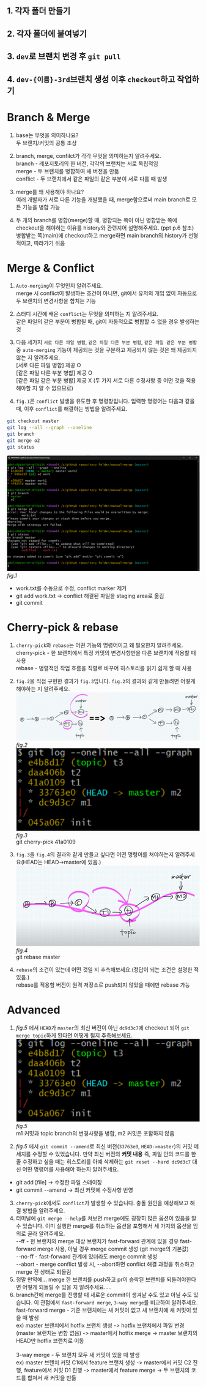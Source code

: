 ## 1. 각자 폴더 만들기
## 2. 각자 폴더에 붙여넣기
## 3. `dev`로 브랜치 변경 후 `git pull`
## 4. `dev-{이름}-3rd`브랜치 생성 이후 `checkout`하고 작업하기


# Branch & Merge
1. base는 무엇을 의미하나요?<br>
두 브랜치/커밋의 공통 조상
2. branch, merge, confilct가 각각 무엇을 의미하는지 알려주세요.<br>
branch - 레포지토리의 한 버전, 각각의 브랜치는 서로 독립적임<br>
merge - 두 브랜치를 병합하여 새 버전을 만듦<br>
conflict - 두 브랜치에서 같은 파일의 같은 부분이 서로 다를 때 발생

3. merge를 왜 사용해야 하나요?<br>
여러 개발자가 서로 다른 기능을 개발했을 때, merge함으로써 main branch로 모든 기능을 병합 가능
4. 두 개의 branch를 병합(merge)할 때, 병합되는 쪽이 아닌 병합받는 쪽에 checkout을 해야하는 이유를 history와 관련지어 설명해주세요. (ppt p.6 참조)<br>
병합받는 쪽(main)에 checkout하고 merge하면 main branch의 history가 선형적이고, 따라가기 쉬움

# Merge & Conflict
1. `Auto-merging`이 무엇인지 알려주세요.<br>
merge 시 conflict이 발생하는 조건이 아니면, git에서 유저의 개입 없이 자동으로 두 브랜치의 변경사항을 합치는 기능
2. 스터디 시간에 배운 `conflict`는 무엇을 의미하는 지 알려주세요.<br>
같은 파일의 같은 부분이 병합될 때, git이 자동적으로 병합할 수 없을 경우 발생하는 것

3. 다음 세가지 `서로 다른 파일 병합`, `같은 파일 다른 부분 병합`, `같은 파일 같은 부분 병합` 중 `auto-merging` 기능이 제공되는 것을 구분하고 제공되지 않는 것은 왜 제공되지 않는 지 알려주세요.<br>
[서로 다른 파일 병합] 제공 O<br>
[같은 파일 다른 부분 병합] 제공 O<br>
[같은 파일 같은 부분 병합] 제공 X (두 가지 서로 다른 수정사항 중 어떤 것을 적용해야할 지 알 수 없으므로)
4. `fig.1`은 `conflict` 발생을 유도한 후 명령창입니다. 입력한 명령어는 다음과 같을 때, 이후 `conflict`를 해결하는 방법을 알려주세요.
```bash
git checkout master
git log --all --graph --oneline
git branch
git merge o2
git status
```
![alt text](/sources/conflict-1.png)*fig.1*
- work.txt를 수동으로 수정, conflict marker 제거
- git add work.txt -> conflict 해결된 파일을 staging area로 옮김
- git commit

# Cherry-pick & rebase
1. `cherry-pick`와 `rebase`는 어떤 기능의 명령어이고 왜 필요한지 알려주세요.<br>
cherry-pick - 한 브랜치에서 특정 커밋의 변경사항만을 다른 브랜치에 적용할 때 사용<br>
rebase - 병렬적인 작업 흐름을 직렬로 바꾸어 히스토리를 읽기 쉽게 할 때 사용
2. `fig.2`을 직접 구현한 결과가 `fig.3`입니다. `fig.2`의 결과와 같게 만들려면 어떻게 해야하는 지 알려주세요. 
![alt text](/sources/cherry-pick-1.png)*fig.2*
![alt text](/sources/rebase-merge-log.png)*fig.3*<br>
git cherry-pick 41a0109

3. `fig.3`을 `fig.4`의 결과와 같게 만들고 싶다면 어떤 명령어를 쳐야하는지 알려주세요(HEAD는 HEAD->master에 있음.)
![alt text](/sources/rebase-1.png)*fig.4*<br>
git rebase master
4. `rebase`의 조건이 있는데 어떤 것일 지 추측해보세요.(정답이 되는 조건은 설명한 적 있음.)<br>
rebase를 적용할 버전이 원격 저장소로 push되지 않았을 때에만 rebase 가능

# Advanced
1. *fig.5* 에서 `HEAD`가 `master`의 최신 버전이 아닌 `dc9d3c7`에 checkout 되어 `git merge topic`하게 된다면 어떻게 될지 추측해보세요.
![alt text](/sources/rebase-merge-log.png)*fig.5*<br>
m1 커밋과 topic branch의 변경사항을 병합, m2 커밋은 포함하지 않음

2. *fig.5* 에서 `git commit --amend`로 최신 버전(`33763e0`, `HEAD->master`)의 커밋 메세지를 수정할 수 있었습니다. 만약 최신 버전의 __커밋 내용__ 즉, 파일 안의 코드를 한 줄 수정하고 싶을 때는 히스토리를 아예 삭제하는 `git reset --hard dc9d3c7` 대신 어떤 명령어를 사용해야 하는지 알려주세요.
- git add [file] -> 수정한 파일 스테이징
- git commit --amend -> 최신 커밋에 수정사항 반영

3. `cherry-pick`에서도 `conflict`가 발생할 수 있습니다. 충돌 원인을 예상해보고 해결 방법을 알려주세요.
4. 터미널에 `git merge --help`를 쳐보면 merge에도 굉장히 많은 옵션이 있음을 알 수 있습니다. 이미 실행한 merge를 취소하는 옵션을 포함해서 세 가지의 옵션을 임의로 골라 알려주세요.<br>
--ff - 현 브랜치와 merge 대상 브랜치가 fast-forward 관계에 있을 경우 fast-forward merge 사용, 아닐 경우 merge commit 생성 (git merge의 기본값)<br>
--no-ff - fast-forward 관계에 있더라도 merge commit 생성<br>
--abort - merge conflict 발생 시, --abort하면 conflict 해결 과정을 취소하고 merge 전 상태로 되돌림
5. 정말 만약에... merge 한 브랜치를 push하고 pr이 승락된 브랜치를 되돌려야한다면 어떻게 되돌릴 수 있을 지 알려주세요.....
6. branch간에 merge를 진행할 때 새로운 commit이 생겨날 수도 있고 아닐 수도 있습니다. 이 관점에서 `fast-forward merge`, `3-way merge`를 비교하여 알려주세요.<br>
fast-forward merge - 기준 브랜치에는 새 커밋이 없고 새 브랜치에 새 커밋이 있을 때 발생<br>
ex) master 브랜치에서 hotfix 브랜치 생성 -> hotfix 브랜치에서 파일 변경(master 브랜치는 변함 없음) -> master에서 hotfix merge -> master 브랜치의 HEAD만 hotfix 브랜치로 이동<br><br>
3-way merge - 두 브랜치 모두 새 커밋이 있을 때 발생<br>
ex) master 브랜치 커밋 C1에서 feature 브랜치 생성 -> master에서 커밋 C2 진행, feature에서 커밋 D1 진행 -> master에서 feature merge -> 두 브랜치의 코드를 합쳐서 새 커밋을 만듦
